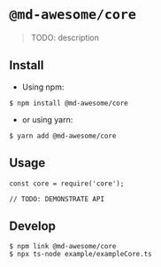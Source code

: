 # `@md-awesome/core`

> TODO: description

## Install

- Using npm:

```
$ npm install @md-awesome/core
```

- or using yarn:

```
$ yarn add @md-awesome/core
```


## Usage

```
const core = require('core');

// TODO: DEMONSTRATE API
```

## Develop

```
$ npm link @md-awesome/core
$ npx ts-node example/exampleCore.ts
```
